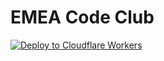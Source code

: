 # EMEA Code Club

[![Deploy to Cloudflare Workers](https://deploy.workers.cloudflare.com/button)](https://deploy.workers.cloudflare.com/?url=https://github.com/GoncaloLeitao/cc-jleitao)